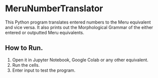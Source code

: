 # MeruNumberTranslator

This Python program translates entered numbers to the Meru equivalent and vice versa. It also prints out the Morphological Grammar of the either entered or outputted Meru equivalents.

## How to Run.
1. Open it in Jupyter Notebook, Google Colab or any other equivalent.
1. Run the cells.
1. Enter input to test the program.
